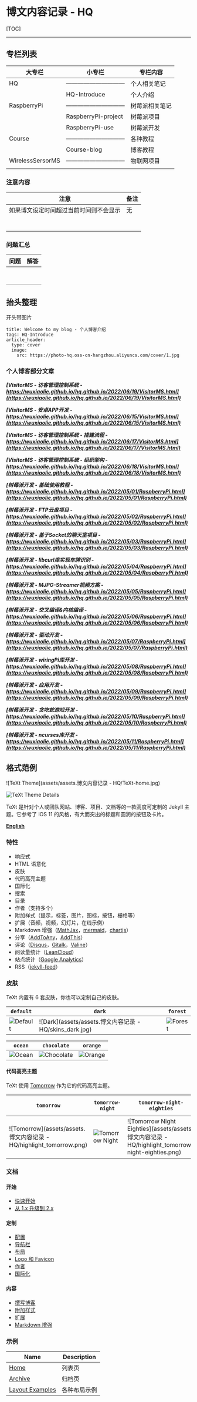 # 博文内容记录 - HQ

[TOC]

---

## 专栏列表

| 大专栏           | 小专栏              | 专栏内容       |
| ---------------- | ------------------- | -------------- |
| HQ               | ——————————          | 个人相关笔记   |
|                  | HQ-Introduce        | 个人介绍       |
| RaspberryPi      | ——————————          | 树莓派相关笔记 |
|                  | RaspberryPi-project | 树莓派项目     |
|                  | RaspberryPi-use     | 树莓派开发     |
| Course           | ——————————          | 各种教程       |
|                  | Course-blog         | 博客教程       |
| WirelessSersorMS | ——————————          | 物联网项目     |
|                  |                     |                |



### 注意内容

| 注意                                   | 备注 |
| -------------------------------------- | ---- |
| 如果博文设定时间超过当前时间则不会显示 | 无   |
|                                        |      |
|                                        |      |
|                                        |      |
|                                        |      |
|                                        |      |
|                                        |      |
|                                        |      |





### 问题汇总

| 问题 | 解答 |
| ---- | ---- |
|      |      |
|      |      |
|      |      |
|      |      |
|      |      |
|      |      |
|      |      |
|      |      |





## 抬头整理

开头带图片

```
title: Welcome to my blog - 个人博客介绍
tags: HQ-Introduce
article_header:
  type: cover
  image:
    src: https://photo-hq.oss-cn-hangzhou.aliyuncs.com/cover/1.jpg
```





### 个人博客部分文章

***[VisitorMS - 访客管理控制系统 - https://wuxiaolie.github.io/hq.github.io/2022/06/19/VisitorMS.html](https://wuxiaolie.github.io/hq.github.io/2022/06/19/VisitorMS.html)***

***[VisitorMS - 安卓APP开发 - https://wuxiaolie.github.io/hq.github.io/2022/06/15/VisitorMS.html](https://wuxiaolie.github.io/hq.github.io/2022/06/15/VisitorMS.html)***

***[VisitorMS - 访客管理控制系统 - 搭建流程 - https://wuxiaolie.github.io/hq.github.io/2022/06/17/VisitorMS.html](https://wuxiaolie.github.io/hq.github.io/2022/06/17/VisitorMS.html)***

***[VisitorMS - 访客管理控制系统 - 组织架构 - https://wuxiaolie.github.io/hq.github.io/2022/06/18/VisitorMS.html](https://wuxiaolie.github.io/hq.github.io/2022/06/18/VisitorMS.html)***

***[树莓派开发 - 基础使用教程 - https://wuxiaolie.github.io/hq.github.io/2022/05/01/RaspberryPi.html](https://wuxiaolie.github.io/hq.github.io/2022/05/01/RaspberryPi.html)***

***[树莓派开发 - FTP云盘项目 - https://wuxiaolie.github.io/hq.github.io/2022/05/02/RaspberryPi.html](https://wuxiaolie.github.io/hq.github.io/2022/05/02/RaspberryPi.html)***

***[树莓派开发 - 基于Socket的聊天室项目 - https://wuxiaolie.github.io/hq.github.io/2022/05/03/RaspberryPi.html](https://wuxiaolie.github.io/hq.github.io/2022/05/03/RaspberryPi.html)***

***[树莓派开发 - libcurl库实现车牌识别 - https://wuxiaolie.github.io/hq.github.io/2022/05/04/RaspberryPi.html](https://wuxiaolie.github.io/hq.github.io/2022/05/04/RaspberryPi.html)***

***[树莓派开发 - MJPG-Streamer视频方案 - https://wuxiaolie.github.io/hq.github.io/2022/05/05/RaspberryPi.html](https://wuxiaolie.github.io/hq.github.io/2022/05/05/RaspberryPi.html)***

***[树莓派开发 - 交叉编译&内核编译 - https://wuxiaolie.github.io/hq.github.io/2022/05/06/RaspberryPi.html](https://wuxiaolie.github.io/hq.github.io/2022/05/06/RaspberryPi.html)***

***[树莓派开发 - 驱动开发 - https://wuxiaolie.github.io/hq.github.io/2022/05/07/RaspberryPi.html](https://wuxiaolie.github.io/hq.github.io/2022/05/07/RaspberryPi.html)***

***[树莓派开发 - wiringPi库开发 - https://wuxiaolie.github.io/hq.github.io/2022/05/08/RaspberryPi.html](https://wuxiaolie.github.io/hq.github.io/2022/05/08/RaspberryPi.html)***

***[树莓派开发 - 应用开发 - https://wuxiaolie.github.io/hq.github.io/2022/05/09/RaspberryPi.html](https://wuxiaolie.github.io/hq.github.io/2022/05/09/RaspberryPi.html)***

***[树莓派开发 - 贪吃蛇游戏开发 - https://wuxiaolie.github.io/hq.github.io/2022/05/10/RaspberryPi.html](https://wuxiaolie.github.io/hq.github.io/2022/05/10/RaspberryPi.html)***

***[树莓派开发 - ncurses库开发 - https://wuxiaolie.github.io/hq.github.io/2022/05/11/RaspberryPi.html](https://wuxiaolie.github.io/hq.github.io/2022/05/11/RaspberryPi.html)***





## 格式范例

![TeXt Theme](assets/assets.博文内容记录 - HQ/TeXt-home.jpg)

![TeXt Theme Details](https://raw.githubusercontent.com/kitian616/jekyll-TeXt-theme/master/screenshots/TeXt-layouts.png)

TeXt 是针对个人或团队网站、博客、项目、文档等的一款高度可定制的 Jekyll 主题。它参考了 iOS 11 的风格，有大而突出的标题和圆润的按钮及卡片。

**[English](https://github.com/kitian616/jekyll-TeXt-theme/blob/master/README.md)**

### 特性

- 响应式
- HTML 语意化
- 皮肤
- 代码高亮主题
- 国际化
- 搜索
- 目录
- 作者（支持多个）
- 附加样式（提示，标签，图片，图标，按钮，栅格等）
- 扩展（音频，视频，幻灯片，在线示例）
- Markdown 增强（[MathJax](https://www.mathjax.org/)，[mermaid](https://mermaidjs.github.io/)，[chartjs](http://www.chartjs.org/)）
- 分享（[AddToAny](https://www.addtoany.com/)，[AddThis](https://www.addthis.com/)）
- 评论（[Disqus](https://disqus.com/)，[Gitalk](https://gitalk.github.io/)，[Valine](https://valine.js.org/en/)）
- 阅读量统计（[LeanCloud](https://leancloud.cn/)）
- 站点统计（[Google Analytics](https://analytics.google.com/analytics/web/)）
- RSS（[jekyll-feed](https://github.com/jekyll/jekyll-feed)）

### 皮肤

TeXt 内置有 6 套皮肤，你也可以定制自己的皮肤。

| `default`                                                    | `dark`                                                  | `forest`                                                     |
| ------------------------------------------------------------ | ------------------------------------------------------- | ------------------------------------------------------------ |
| ![Default](https://raw.githubusercontent.com/kitian616/jekyll-TeXt-theme/master/screenshots/skins_default.jpg) | ![Dark](assets/assets.博文内容记录 - HQ/skins_dark.jpg) | ![Forest](https://raw.githubusercontent.com/kitian616/jekyll-TeXt-theme/master/screenshots/skins_forest.jpg) |

| `ocean`                                                      | `chocolate`                                                  | `orange`                                                     |
| ------------------------------------------------------------ | ------------------------------------------------------------ | ------------------------------------------------------------ |
| ![Ocean](https://raw.githubusercontent.com/kitian616/jekyll-TeXt-theme/master/screenshots/skins_ocean.jpg) | ![Chocolate](https://raw.githubusercontent.com/kitian616/jekyll-TeXt-theme/master/screenshots/skins_chocolate.jpg) | ![Orange](https://raw.githubusercontent.com/kitian616/jekyll-TeXt-theme/master/screenshots/skins_orange.jpg) |

#### 代码高亮主题

TeXt 使用 [Tomorrow](https://github.com/chriskempson/tomorrow-theme) 作为它的代码高亮主题。

| `tomorrow`                                                   | `tomorrow-night`                                             | `tomorrow-night-eighties`                                    | `tomorrow-night-blue`                                        | `tomorrow-night-bright`                                      |
| ------------------------------------------------------------ | ------------------------------------------------------------ | ------------------------------------------------------------ | ------------------------------------------------------------ | ------------------------------------------------------------ |
| ![Tomorrow](assets/assets.博文内容记录 - HQ/highlight_tomorrow.png) | ![Tomorrow Night](https://raw.githubusercontent.com/kitian616/jekyll-TeXt-theme/master/screenshots/highlight_tomorrow-night.png) | ![Tomorrow Night Eighties](assets/assets.博文内容记录 - HQ/highlight_tomorrow-night-eighties.png) | ![Tomorrow Night Blue](https://raw.githubusercontent.com/kitian616/jekyll-TeXt-theme/master/screenshots/highlight_tomorrow-night-blue.png) | ![Tomorrow Night Bright](assets/assets.博文内容记录 - HQ/highlight_tomorrow-night-bright.png) |

### 文档

#### 开始

- [快速开始](https://tianqi.name/jekyll-TeXt-theme/docs/zh/quick-start)
- [从 1.x 升级到 2.x](https://tianqi.name/jekyll-TeXt-theme/docs/zh/update-from-1-to-2)

#### 定制

- [配置](https://tianqi.name/jekyll-TeXt-theme/docs/zh/configuration)
- [导航栏](https://tianqi.name/jekyll-TeXt-theme/docs/zh/navigation)
- [布局](https://tianqi.name/jekyll-TeXt-theme/docs/zh/layouts)
- [Logo 和 Favicon](https://tianqi.name/jekyll-TeXt-theme/docs/zh/logo-and-favicon)
- [作者](https://tianqi.name/jekyll-TeXt-theme/docs/zh/authors)
- [国际化](https://tianqi.name/jekyll-TeXt-theme/docs/zh/i18n)

#### 内容

- [撰写博客](https://tianqi.name/jekyll-TeXt-theme/docs/zh/writing-posts)
- [附加样式](https://tianqi.name/jekyll-TeXt-theme/docs/zh/additional-styles)
- [扩展](https://tianqi.name/jekyll-TeXt-theme/docs/zh/extensions)
- [Markdown 增强](https://tianqi.name/jekyll-TeXt-theme/docs/zh/markdown-enhancements)

### 示例

| Name                                                         | Description  |
| ------------------------------------------------------------ | ------------ |
| [Home](https://tianqi.name/jekyll-TeXt-theme/test/)          | 列表页       |
| [Archive](https://tianqi.name/jekyll-TeXt-theme/archive.html) | 归档页       |
| [Layout Examples](https://tianqi.name/jekyll-TeXt-theme/samples.html) | 各种布局示例 |















































































































































